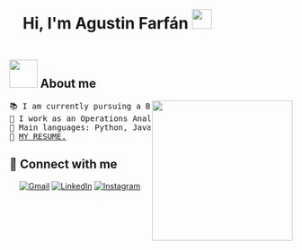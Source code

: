 <div id="user-content-toc">
  <ul align="left">
    <summary><h1 style="display: inline-block">Hi, I'm Agustin Farfán <img src="https://media.giphy.com/media/hvRJCLFzcasrR4ia7z/giphy.gif" width="35"></h1></summary>
  </ul>
</div>

## <picture><img src = "https://github.com/7oSkaaa/7oSkaaa/blob/main/Images/about_me.gif?raw=true" width = 50px></picture> About me

<picture> <img align="right" src="https://github.com/7oSkaaa/7oSkaaa/blob/main/Images/Right_Side.gif?raw=true" width = 250px></picture>
<pre>
📚 I am currently pursuing a Bachelor's degree in Computer Engineering at UADE.
💼 I work as an Operations Analyst at American Express.
🌟 Main languages: Python, Java.
🚩 <a href="https://drive.google.com/file/d/1DjtURQGGGuFE9LdJ7mskfNOY-S8vUPhx/view?usp=drive_link" target="_blank">MY RESUME.</a>
</pre>

## 🤝 Connect with me

<p align="center">
	<a href="mailto:agustin.farfan@outlook.es"><img img src="https://img.shields.io/badge/gmail-%23EA4335.svg?style=plastic&logo=gmail&logoColor=white" alt="Gmail"/></a>
	<a href="https://www.linkedin.com/in/agustinfarfan/"><img src="https://img.shields.io/badge/linkedin-%230A66C2.svg?style=plastic&logo=linkedin&logoColor=white" alt="LinkedIn"/></a>
    <a href="https://www.instagram.com/agustinfarfann/"><img src="https://img.shields.io/badge/Instagram-%23E4405F.svg?style=plastic&logo=instagram&logoColor=white" alt="Instagram"/></a>
</p>
